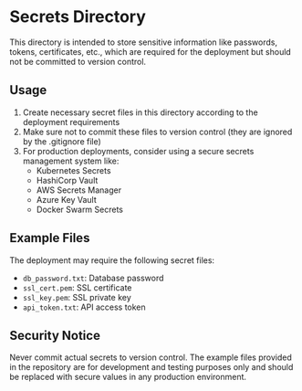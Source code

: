 # Secrets Directory

This directory is intended to store sensitive information like passwords, tokens, certificates, etc., which are required for the deployment but should not be committed to version control.

## Usage

1. Create necessary secret files in this directory according to the deployment requirements
2. Make sure not to commit these files to version control (they are ignored by the .gitignore file)
3. For production deployments, consider using a secure secrets management system like:
   - Kubernetes Secrets
   - HashiCorp Vault
   - AWS Secrets Manager
   - Azure Key Vault
   - Docker Swarm Secrets

## Example Files

The deployment may require the following secret files:

- `db_password.txt`: Database password
- `ssl_cert.pem`: SSL certificate
- `ssl_key.pem`: SSL private key
- `api_token.txt`: API access token

## Security Notice

Never commit actual secrets to version control. The example files provided in the repository are for development and testing purposes only and should be replaced with secure values in any production environment.
